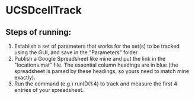 # UCSDcellTrack
## Steps of running:
1. Establish a set of parameters that works for the set(s) to be tracked using the GUI, and save in the "Parameters" folder.
2. Publish a Google Spreadsheet like mine and put the link in the "locations.mat" file. The essential column headings are in blue (the spreadsheet is parsed by these headings, so yours need to match mine exactly).
3. Run the command (e.g.) runID(1:4) to track and measure the first 4 entries of your spreadsheet.
